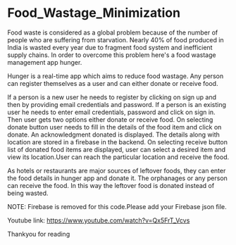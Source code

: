 # Food_Wastage_Minimization

Food waste is considered as a global problem because of the number of people who are suffering from starvation. Nearly 40% of food produced in India is wasted every year
due to fragment food system and inefficient supply chains. In order to overcome this problem here's a food wastage management app hunger.

Hunger is a real-time app which aims to reduce food wastage. Any person can register themselves as a user and can either donate or receive food.

If a person is a new user he needs to register by clicking on sign up and then by providing email credentials and password. If a person is an existing user he needs to enter
email credentials, password and click on sign in.
Then user gets two options either donate or receive food. On selecting donate button user needs to fill in the details of the food item and click on donate. 
An acknowledgment donated is displayed. The details along with location are stored in a firebase in the backend.
On selecting receive button list of donated food items are displayed, user can select a desired item and view its location.User can reach the particular location and 
receive the food. 

As hotels or restaurants are major sources of leftover foods, they can enter the food details in hunger app and donate it.
The orphanages or any person can receive the food. In this way the leftover food is donated instead of being wasted.

NOTE: Firebase is removed for this code.Please add your Firebase json file.

Youtube link:
https://www.youtube.com/watch?v=Qx5FrT_Vcvs

Thankyou for reading
